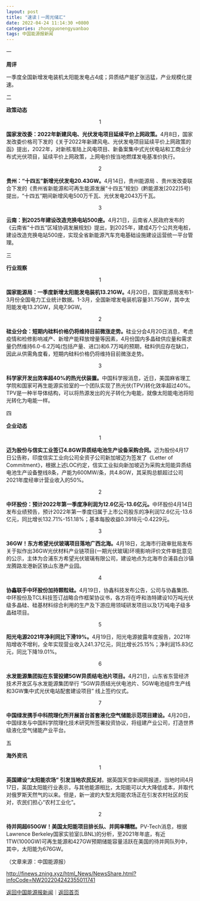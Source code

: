 ```yaml
---
layout: post
title: "速读丨一周光储汇"
date: 2022-04-24 11:14:30 +0800
categories: zhongguonengyuanbao
tags: 中国能源报新闻
---
```

<p> 一</p>
 <p><strong>周评</strong></p>
 <p>一季度全国新增发电装机太阳能发电占4成；异质结产能扩张迅猛，产业规模化提速。</p>
 <p>二</p>
 <p><strong>政策动态</strong></p>
 <p align="center">1</p><p><strong>国家发改委：2022年新建风电、光伏发电项目延续平价上网政策。</strong>4月8日，国家发改委价格司下发的《关于2022年新建风电、光伏发电项目延续平价上网政策的函》提出，2022年，对新核准陆上风电项目、新备案集中式光伏电站和工商业分布式光伏项目，延续平价上网政策，上网电价按当地燃煤发电基准价执行。</p>
 <p align="center">2</p><p><strong>贵州：“十四五”新增光伏发电20.43GW。</strong>4月14日，贵州能源局 、贵州发改委联合下发的《贵州省新能源和可再生能源发展“十四五”规划》(黔能源发[2022]5号)提出，“十四五”期间新增风电500万千瓦、光伏发电2043万千瓦。</p>
 <p align="center">3</p><p><strong>云南：到2025年建设改造充换电站500座。</strong>4月21日，云南省人民政府发布的《云南省“十四五”区域协调发展规划》提出，到2025年，建成4万个公共充电桩，建设改造充换电站500座，实现全省新能源汽车充电基础设施建设运营统一平台管理。</p>
 <p>三</p>
 <p><strong>行业观察</strong></p>
 <p align="center">1</p><p><strong>国家能源局：一季度新增太阳能发电装机13.21GW。</strong>4月20日，国家能源局发布1-3月份全国电力工业统计数据。1-3月，全国新增发电装机容量31.75GW，其中太阳能发电13.21GW，风电7.9GW。</p>
 <p align="center">2</p><p><strong>硅业分会：短期内硅料价格仍将维持目前微涨走势。</strong>硅业分会4月20日消息，考虑疫情和检修影响减产、新增产能释放增量等因素，4月份国内多晶硅供应量和需求量仍然维持6.0-6.2万吨(包括产量、进口)和6.7万吨的预期，硅料供应存在缺口，因此从供需角度看，短期内硅料价格仍将维持目前微涨走势。</p>
 <p align="center">3</p><p><strong>科学家开发出效率超40%的热光伏装置。</strong>中国科学报消息，近日，美国麻省理工学院和国家可再生能源实验室的一个团队实现了热光伏(TPV)转化效率超过40%。TPV是一种半导体结构，可以将热源发出的光子转化为电能，就像太阳能电池将阳光转化为电能一样。</p>
 <p>四</p>
 <p><strong>企业动态</strong></p>
 <p align="center">1</p><p><strong>迈为股份与信实工业签订4.8GW异质结电池生产设备采购合同。</strong>迈为股份4月17日公告称，印度信实工业向公司全资子公司新加坡迈为签发了《Letter of Commitment》，根据上述LOC约定，信实工业拟向新加坡迈为采购太阳能异质结电池生产设备整线8条，产能为600MW/条，共4.8GW，其采购总额超过公司2021年度经审计营业收入的50%。</p>
 <p align="center">2</p><p><strong>中环股份：预计2022年第一季度净利润为12.6亿元-13.6亿元。</strong>中环股份4月14日发布业绩预告，预计2022年第一季度归属于上市公司股东的净利润12.6亿元-13.6亿元，同比增长132.71%-151.18%；基本每股收益0.3918元-0.4229元。</p>
 <p align="center">3</p><p><strong>36GW！东方希望光伏玻璃项目落地广西北海。</strong>4月18日，北海市行政审批局发布关于拟作出36GW光伏材料产业链项目(一期光伏玻璃)环境影响评价文件审批意见的公示，主体为合浦东方希望光伏玻璃有限公司，建设地点为北海市合浦县白沙镇龙腾路龙港新区铁山东港产业园。</p>
 <p align="center">4</p><p><strong>协鑫联手中环股份加持颗粒硅。</strong>4月19日，协鑫科技发布公告，公司与协鑫集团、中环股份及TCL科技签订战略合作框架协议书，各方将在呼和浩特建设10万吨光伏级多晶硅、硅基材料综合利用的生产及下游应用领域研发项目以及1万吨电子级多晶硅项目。</p>
 <p align="center">5</p><p><strong>阳光电源2021年净利同比下滑19%。</strong>4月19日，阳光电源披露年度报告，2021年陷增收不增利，全年实现营业收入241.37亿元，同比增长25.15%；净利润15.83亿元，同比下降19.01%。</p>
 <p align="center">6</p><p><strong>水发能源集团拟在东营投建5GW异质结电池片项目。</strong>4月21日，山东省东营经济技术开发区与水发能源集团举行 “5GW异质结光伏电池片、5GW电池组件生产线和3GW集中式光伏电站配套建设项目” 线上签约仪式。</p>
 <p align="center">7</p><p><strong>中国绿发携手中科院理化所开展首台首套液化空气储能示范项目建设。</strong>4月20日，中国绿发与中国科学院理化技术研究所签署投资协议，将组建产业公司，打造世界级液化空气储能产业平台。</p>
 <p>五</p>
 <p><strong>海外资讯</strong></p>
 <p align="center">1</p><p><strong>英国建设“太阳能农场” 引发当地农民反对</strong>。据英国天空新闻网报道，当地时间4月17日，英国太阳能行业表示，与其他能源相比，太阳能可以大大降低成本，并取代对俄罗斯天然气的以来。但是，新一波的大型太阳能农场正在引发农村社区的反对，农民们担心“农村工业化”。</p>
 <p align="center">2</p><p><strong>待并网超650GW！美国太阳能项目排长队、并网率糟糕。</strong>PV-Tech消息，根据Lawrence Berkeley国家实验室(LBNL)的分析，至2021年年底，有近1TW(1000GW)可再生能源和427GW预期储能容量活跃在美国的待并网队列中，其中，太阳能为676GW。</p><p class="em_media">（文章来源：中国能源报）</p>

<http://finews.zning.xyz/html_News/NewsShare.html?infoCode=NW202204242355011741>

[返回中国能源报新闻](//finews.withounder.com/category/zhongguonengyuanbao.html)｜[返回首页](//finews.withounder.com/)